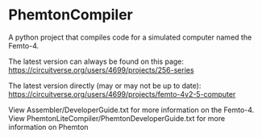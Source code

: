 # PhemtonCompiler

A python project that compiles code for a simulated computer named the Femto-4.

The latest version can always be found on this page:
https://circuitverse.org/users/4699/projects/256-series

The latest version directly (may or may not be up to date):
https://circuitverse.org/users/4699/projects/femto-4v2-5-computer

View Assembler/DeveloperGuide.txt for more information on the Femto-4. 
View PhemtonLiteCompiler/PhemtonDeveloperGuide.txt for more information on Phemton

